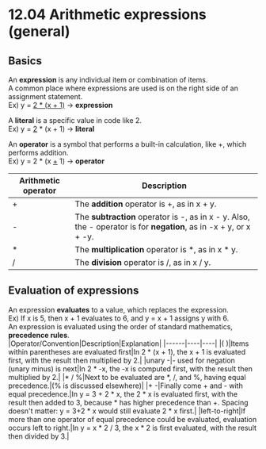 # 12.04 Arithmetic expressions (general)

## Basics
An **expression** is any individual item or combination of items.   
A common place where expressions are used is on the right side of an assignment statement.   
Ex) y = <ins>2 * (x + 1)</ins> -> **expression**   

A **literal** is a specific value in code like 2.   
Ex) y = <ins>2</ins> * (x + 1) -> **literal**   

An **operator** is a symbol that performs a built-in calculation, like +, which performs addition.   
Ex) y = 2 * (x <ins>+</ins> 1) -> **operator** 

|Arithmetic operator|Description|
|------|----|
|+|	The **addition** operator is +, as in x + y.|
|-|The **subtraction** operator is -, as in x - y. Also, the - operator is for **negation**, as in -x + y, or x + -y.|
|*|The **multiplication** operator is *, as in x * y.|
|/|The **division** operator is /, as in x / y.|

## Evaluation of expressions
An expression **evaluates** to a value, which replaces the expression.   
Ex) If x is 5, then x + 1 evaluates to 6, and y = x + 1 assigns y with 6.   
An expression is evaluated using the order of standard mathematics, **precedence rules**.   
|Operator/Convention|Description|Explanation|
|------|----|----|
|( )|Items within parentheses are evaluated first|In 2 * (x + 1), the x + 1 is evaluated first, with the result then multiplied by 2.|
|unary -|- used for negation (unary minus) is next|In 2 * -x, the -x is computed first, with the result then multiplied by 2.|
|* / %|Next to be evaluated are *, /, and %, having equal precedence.|(% is discussed elsewhere)|
|+ -|Finally come + and - with equal precedence.|In y = 3 + 2 * x, the 2 * x is evaluated first, with the result then added to 3, because * has higher precedence than +. Spacing doesn't matter: y = 3+2 * x would still evaluate 2 * x first.|
|left-to-right|If more than one operator of equal precedence could be evaluated, evaluation occurs left to right.|In y = x * 2 / 3, the x * 2 is first evaluated, with the result then divided by 3.|

